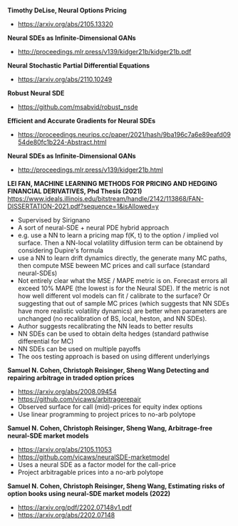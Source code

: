 




**Timothy DeLise, Neural Options Pricing**

+  https://arxiv.org/abs/2105.13320


**Neural SDEs as Infinite-Dimensional GANs**

+ http://proceedings.mlr.press/v139/kidger21b/kidger21b.pdf


**Neural Stochastic Partial Differential Equations** 

+ https://arxiv.org/abs/2110.10249

**Robust Neural SDE**

+ https://github.com/msabvid/robust_nsde




**Efficient and Accurate Gradients for Neural SDEs**

+ https://proceedings.neurips.cc/paper/2021/hash/9ba196c7a6e89eafd0954de80fc1b224-Abstract.html

**Neural SDEs as Infinite-Dimensional GANs**

+ http://proceedings.mlr.press/v139/kidger21b.html






**LEI FAN, MACHINE LEARNING METHODS FOR PRICING AND HEDGING FINANCIAL
DERIVATIVES,  Phd Thesis (2021)**
https://www.ideals.illinois.edu/bitstream/handle/2142/113868/FAN-DISSERTATION-2021.pdf?sequence=1&isAllowed=y

+ Supervised by Sirignano
+ A sort of neural-SDE + neural PDE hybrid approach 
+ e.g. use a NN to learn a pricing map f(K, t) to the option / implied vol surface. Then a NN-local volatility diffusion term can be obtainend by considering Dupire's formula
+ use a NN to learn drift dynamics directly, the generate many MC paths, then compute MSE beween MC prices and call surface (standard neural-SDEs)
+ Not entirely clear what the MSE / MAPE metric is on. Forecast errors all exceed 10% MAPE (the lowest is for the Neural SDE). If the metric is not how well different vol models can fit / calibrate to the surface?  Or suggesting that out of sample MC prices (which suggests that NN SDEs have more realistic volatility dynamics) are better when parameters are unchanged (no recalibration of BS, local, heston, and NN SDEs).
+ Author suggests recalibrating the NN leads to better results
+ NN SDEs can be used to obtain delta hedges (standard pathwise differential for MC)
+ NN SDEs can be used on multiple payoffs
+ The oos testing approach is based on using different underlyings





**Samuel N. Cohen, Christoph Reisinger, Sheng Wang Detecting and repairing arbitrage in traded option prices** 

+ https://arxiv.org/abs/2008.09454
+ https://github.com/vicaws/arbitragerepair
+ Observed surface for call (mid)-prices for equity index options
+ Use linear programming to project prices to no-arb polytope

**Samuel N. Cohen, Christoph Reisinger, Sheng Wang, Arbitrage-free neural-SDE market models**
+ https://arxiv.org/abs/2105.11053
+ https://github.com/vicaws/neuralSDE-marketmodel
+ Uses a neural SDE as a factor model for the call-price
+ Project arbitragable prices into a no-arb polytope

**Samuel N. Cohen, Christoph Reisinger, Sheng Wang, Estimating risks of option books using neural-SDE market models (2022)**

+ https://arxiv.org/pdf/2202.07148v1.pdf
+ https://arxiv.org/abs/2202.07148
